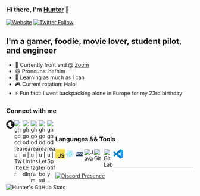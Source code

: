 ### Hi there, I'm [Hunter][instagram] 👋

[![Website](https://img.shields.io/website?label=ghgoodreau.github.io&style=for-the-badge&url=https%3A%2F%2Fghgoodreau.github.io)](https://ghgoodreau.github.io)
[![Twitter Follow](https://img.shields.io/twitter/follow/ghgoodreau?color=1DA1F2&logo=twitter&style=for-the-badge)](https://twitter.com/intent/user?screen_name=ghgoodreau)

## I'm a gamer, foodie, movie lover, student pilot, and engineer

- 🔭 Currently front end @ [Zoom](https://zoom.us/)
- 😄 Pronouns: he/him
- 🌱 Learning as much as I can
- 🎮 Current rotation: Halo!
- ⚡ Fun fact: I went backpacking alone in Europe for my 23rd birthday

### Connect with me

[<img align="left" alt="ghgoodreau | Website " width="22px" src="https://raw.githubusercontent.com/iconic/open-iconic/master/svg/globe.svg" />][website]
[<img align="left" alt="ghgoodreau | Twitter" width="22px" src="https://cdn.jsdelivr.net/npm/simple-icons@v3/icons/twitter.svg" />][twitter]
[<img align="left" alt="ghgoodreau | LinkedIn" width="22px" src="https://cdn.jsdelivr.net/npm/simple-icons@v3/icons/linkedin.svg" />][linkedin]
[<img align="left" alt="ghgoodreau | Instagram" width="22px" src="https://cdn.jsdelivr.net/npm/simple-icons@v3/icons/instagram.svg" />][instagram]
[<img align="left" alt="ghgoodreau | Letterboxd" width="22px" src="https://a.ltrbxd.com/logos/letterboxd-decal-dots-pos-rgb-500px.png" />][letterboxd]
[<img align="left" alt="ghgoodreau | Spotify" width="22px" src="https://cdn.jsdelivr.net/npm/simple-icons@v3/icons/spotify.svg" />][spotify]

<br />

### Languages && Tools

<img align="left" alt="JavaScript" width="26px" src="https://raw.githubusercontent.com/github/explore/80688e429a7d4ef2fca1e82350fe8e3517d3494d/topics/javascript/javascript.png" />
<img align="left" alt="React" width="26px" src="https://raw.githubusercontent.com/github/explore/80688e429a7d4ef2fca1e82350fe8e3517d3494d/topics/react/react.png" />
<img align="left" alt="Less" width="26px" src="https://raw.githubusercontent.com/github/explore/80688e429a7d4ef2fca1e82350fe8e3517d3494d/topics/less/less.png" />
<img align="left" alt="Java" width="26px" src="https://img.icons8.com/color/48/000000/java-coffee-cup-logo--v1.png" />
<img align="left" alt="Git" width="26px" src="https://img.icons8.com/ios-filled/50/000000/git.png" />
<img align="left" alt="GitLab" width="26px" src="https://about.gitlab.com/images/press/logo/png/gitlab-icon-rgb.png" />
<img align="left" alt="VSCode" width="26px" src="https://raw.githubusercontent.com/github/explore/80688e429a7d4ef2fca1e82350fe8e3517d3494d/topics/visual-studio-code/visual-studio-code.png" />
<br />
<br />

---

<!-- Discord Presence from https://github.com/cnrad/lanyard-profile-readme -->

[![Discord Presence](https://lanyard-profile-readme.vercel.app/api/163118061828833280)](https://discord.com/users/163118061828833280)

<!-- GitHub stats from  https://github.com/anuraghazra/github-readme-stats -->

  <img align="left" alt="Hunter's GitHub Stats" src="https://github-readme-stats.vercel.app/api?username=ghgoodreau&show_icons=true&hide_border=true&theme=nord" />

[website]: https://ghgoodreau.github.io
[twitter]: https://twitter.com/ghgoodreau
[instagram]: https://instagram.com/ghgoodreau
[linkedin]: https://linkedin.com/in/ghgdev
[letterboxd]: https://letterboxd.com/hgoood
[spotify]: https://open.spotify.com/user/o0w44i8fzljecs174msew1adw?si=c0d9f35352544a8e
